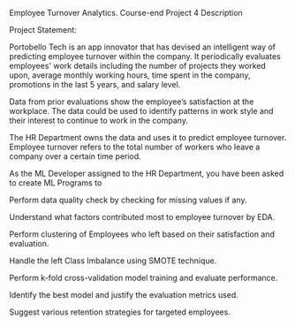 Employee Turnover Analytics. Course-end Project 4 Description

Project Statement:

Portobello Tech is an app innovator that has devised an intelligent way of predicting employee turnover within the company. It periodically evaluates employees' work details including the number of projects they worked upon, average monthly working hours, time spent in the company, promotions in the last 5 years, and salary level.

Data from prior evaluations show the employee’s satisfaction at the workplace. The data could be used to identify patterns in work style and their interest to continue to work in the company.

The HR Department owns the data and uses it to predict employee turnover. Employee turnover refers to the total number of workers who leave a company over a certain time period.

As the ML Developer assigned to the HR Department, you have been asked to create ML Programs to

Perform data quality check by checking for missing values if any.

Understand what factors contributed most to employee turnover by EDA.

Perform clustering of Employees who left based on their satisfaction and evaluation.

Handle the left Class Imbalance using SMOTE technique.

Perform k-fold cross-validation model training and evaluate performance.

Identify the best model and justify the evaluation metrics used.

Suggest various retention strategies for targeted employees.

